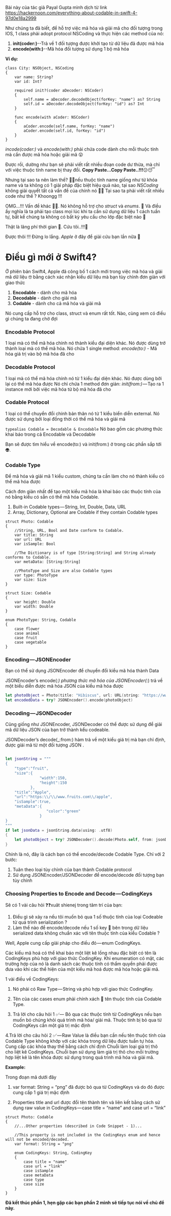 Bài này của tác giả Payal Gupta mình dịch từ link https://hackernoon.com/everything-about-codable-in-swift-4-97d0e18a2999 

Như chúng ta đã biết, để hỗ trợ việc mã hóa và giải mã cho đối tượng trong IOS, 1 class phải adopt protocol NSCoding và thực hiện các method của nó:
1. **init(coder:)**--Trả về 1 đối tượng được khởi tạo từ dữ liệu đã được mã hóa
2. **encode(with:)**--Mã hóa đối tượng sử dụng 1 bộ mã hóa

**Ví dụ:**

```
class City: NSObject, NSCoding
{
    var name: String?
    var id: Int?
    
    required init?(coder aDecoder: NSCoder)
    {
        self.name = aDecoder.decodeObject(forKey: "name") as? String
        self.id = aDecoder.decodeObject(forKey: "id") as? Int
    }
    
    func encode(with aCoder: NSCoder)
    {
        aCoder.encode(self.name, forKey: "name")
        aCoder.encode(self.id, forKey: "id")
    }
}
```

*incode(coder:)* và *encode(with:)* phải chứa code dành cho mỗi thuộc tính mà cần được mã hóa hoặc giải mã 😲

Được rồi, dường như bạn sẽ phải viết rất nhiều đoạn code dư thừa, mà chỉ với việc thuộc tính name bị thay đổi. **Copy Paste...Copy Paste..!!!**😕😴

Nhưng tại sao ta nên làm thế? 🙇‍♀️nếu thuộc tính name giống như từ khóa name và ta không có 1 giải pháp đặc biệt hiệu quả nào, tại sao *NSCoding* không giải quyết tất cả vấn đề của chính nó 🤷‍♀️ Tại sao ta phải viết rất nhiều code như thế ? Khoongg !!! 

OMG...!!! Vấn đề khác 🤦‍♀️. Nó không hỗ trợ cho *struct* và *enums*. 👺 Và điều ấy nghĩa là ta phải tạo class mọi lúc khi ta cần sử dụng dữ liệu 1 cách tuần tự, bất kể chúng ta không có bất kỳ yêu cầu cho lớp đặc biệt nào 🤒

Thật là lãng phí thời gian 🤢. Cứu tôi..!!!🙏

Được thôi !!! Đừng lo lắng. *Apple* ở đây để giải cứu bạn lần nữa 🤠

# Điều gì mới ở Swift4?

Ở phiên bản Swift4, Apple đã công bố 1 cách mới trong việc mã hóa và giải mã dữ liệu 🤓 bằng cách xác nhận kiểu dữ liệu mà bạn tùy chỉnh đơn giản với giao thức
1. **Encodable** - dành cho mã hóa
2. **Decodable** - dành cho giải mã
3. **Codable** - dành cho cả mã hóa và giải mã

Nó cung cấp hỗ trợ cho class, struct và enum rất tốt.
Nào, cùng xem có điều gì chúng ta đang chờ đợi

### Encodable Protocol
1 loại mà có thể mã hóa chính nó thành kiểu đại diện khác. Nó được dùng trở thành loại mà có thể mã hóa.
Nó chứa 1 single method:
*encode(to:)*  - Mã hóa giá trị vào bộ mã hóa đã cho

### Decodable Protocol
1 loại mà có thể mã hóa chính nó từ 1 kiểu đại diện khác. Nó được dùng bởi lại có thể mã hóa được
Nó chỉ chứa 1 method đơn giản:
*init(from:)* — Tạo ra 1 instance mới bởi việc mã hóa từ bộ mã hóa đã cho

### Codable Protocol
1 loại có thể chuyển đổi chính bản thân nó từ 1 kiểu biển diễn external. Nó được sử dụng bởi loại đồng thời có thể mã hóa và giải mã

`typealias Codable = Decodable & Encodable`
Nó bao gồm các phương thức khai báo trong cả Encodable và Decodable

Bạn sẽ được tìm hiểu về encode(to:) và init(from:) ở trong các phần sắp tới 👽.

### Codable Type
Để mã hóa và giải mã 1 kiểu custom, chúng ta cần làm cho nó thành kiểu có thể mã hóa được

Cách đơn giản nhất để tạo một kiểu mã hóa là khai báo các thuộc tính của nó bằng kiểu có sẵn có thể mã hóa Codable.
1. Built-in Codable types — String, Int, Double, Data, URL
2. Array, Dictionary, Optional are Codable if they contain Codable types

```
struct Photo: Codable
{
    //String, URL, Bool and Date conform to Codable.
    var title: String
    var url: URL
    var isSample: Bool
    
    //The Dictionary is of type [String:String] and String already conforms to Codable.
    var metaData: [String:String]
    
    //PhotoType and Size are also Codable types
    var type: PhotoType
    var size: Size
}

struct Size: Codable
{
    var height: Double
    var width: Double
}

enum PhotoType: String, Codable
{
    case flower
    case animal
    case fruit
    case vegetable
}
```

### Encoding — JSONEncoder
Bạn có thể sử dụng JSONEncoder để chuyển đổi kiểu mã hóa thành Data 

JSONEncoder’s encode(_:) phương thức mã hóa của JSONEncoder(_:) trả về một biểu diễn được mã hóa JSON của kiểu mã hóa được

```swift
let photoObject = Photo(title: "Hibiscus", url: URL(string: "https://www.flowers.com/hibiscus")!, isSample: false, metaData: ["color" : "red"], type: .flower, size: Size(width: 200, height: 200))
let encodedData = try? JSONEncoder().encode(photoObject)
```
### Decoding — JSONDecoder
Cũng giống như JSONEncoder, JSONDecoder có thể được sử dụng để giải mã dữ liệu JSON của bạn trở thành kểu codeable.

JSONDecoder’s decode(_:from:) hàm trả về một kiểu giá trị mà bạn chỉ định, được giải mã từ một đối tượng  JSON .

```swift

let jsonString = """
{
    "type":"fruit",
    "size":{
               "width":150,
               "height":150
           },
    "title":"Apple",
    "url":"https:\\/\\/www.fruits.com\\/apple",
    "isSample":true,
    "metaData":{
                  "color":"green"
               }
}
"""
if let jsonData = jsonString.data(using: .utf8)
{
    let photoObject = try? JSONDecoder().decode(Photo.self, from: jsonData)
}
```

Chính là nó, đây là cách bạn có thể encode/decode Codable Type. Chỉ với  2 bước:

1. Tuân theo loại tùy chỉnh của bạn thành Codable protocol
2. Sử dụng JSONEncoder/JSONDecoder để encode/decode đối tượng bạn tùy chính


### Choosing Properties to Encode and Decode — CodingKeys
Sẽ có 1 vài câu hỏi  ❓❓xuât shienej trong tâm trí của bạn: 

1. Điều gì sẽ xảy ra nếu tôi muốn bỏ qua 1 số thuộc tính của loại Codeable từ quá trình serialization ?
2. Làm thể nào để encode/decode nếu 1 số key 🔑 bên trong dữ liệu serialized data không chuẩn xác với tên thuộc tính của kiểu Codable ?

Well, Apple cung cấp giải pháp cho điều đó — enum CodingKeys.

Các kiểu mã hoá có thể khai báo một liệt kê lồng nhau đặc biệt có tên là CodingKeys phù hợp với giao thức CodingKey. Khi enumeration có mặt, các trường hợp của nó là danh sách các thuộc tính có thẩm quyền phải được đưa vào khi các thể hiện của một kiểu mã hoá được mã hóa hoặc giải mã.

1 vài điều về CodingKeys:

1. Nó phải có Raw Type — String và phù hợp với giao thức CodingKey.

2. Tên của các cases enum phải chính xách  💯 tên thuộc tính của Codable Type.

3. Trả lời cho câu hỏi 1 ✅— Bỏ qua các thuộc tính từ CodingKeys nếu bạn muốn bỏ chúng khỏi quá trình mã hóa/ giải mã. Thuộc tính bị bỏ qua từ CodingKeys cần một giá trị mặc định

4.Trả lời cho câu hỏi 2 ✅ — Raw Value là điều bạn cần nếu tên thuộc tính của Codable Type không khớp với các khóa trong dữ liệu được tuần tự hóa. Cung cấp các khóa thay thế bằng cách chỉ định Chuỗi làm loại giá trị thô cho liệt kê CodingKeys. Chuỗi bạn sử dụng làm giá trị thô cho mỗi trường hợp liệt kê là tên khóa được sử dụng trong quá trình mã hóa và giải mã.

**Example:**

Trong đoạn mã dưới đây

1. var format: String = “png” đã được bỏ qua từ CodingKeys và do đó được cung cấp 1 giá trị mậc định

2. Properties title and url được đổi tên thành tên và liên kết bằng cách sử dụng raw value in CodingKeys — case title = “name” and case url = “link”

```
struct Photo: Codable
{
    //...Other properties (described in Code Snippet - 1)...
    
    //This property is not included in the CodingKeys enum and hence will not be encoded/decoded.
    var format: String = "png"
    
    enum CodingKeys: String, CodingKey
    {
        case title = "name"
        case url = "link"
        case isSample
        case metaData
        case type
        case size
    }
}
```

**Đã kết thúc phần 1, hẹn gặp các bạn phần 2 mình sẽ tiếp tục nói về chủ để này.**